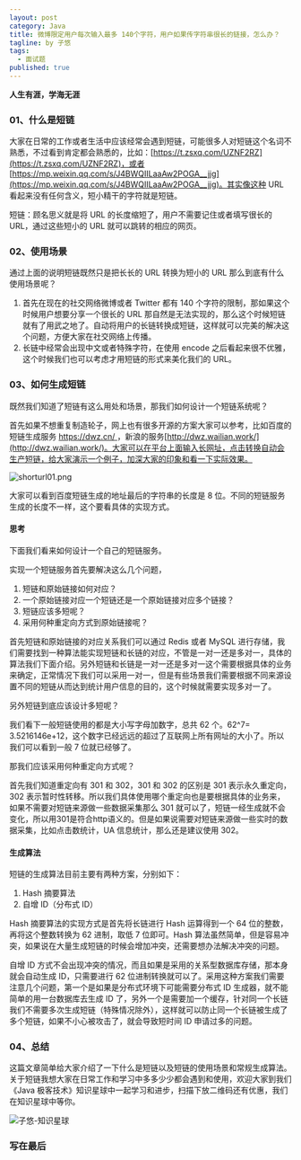 ```yaml
---
layout: post
category: Java
title: 微博限定用户每次输入最多 140个字符，用户如果传字符串很长的链接，怎么办？
tagline: by 子悠
tags: 
  - 面试题
published: true
---
```


**人生有涯，学海无涯**

### 01、什么是短链

大家在日常的工作或者生活中应该经常会遇到短链，可能很多人对短链这个名词不熟悉，不过看到肯定都会熟悉的，比如：[https://t.zsxq.com/UZNF2RZ](https://t.zsxq.com/UZNF2RZ)，或者 [https://mp.weixin.qq.com/s/J4BWQIILaaAw2POGA__jjg](https://mp.weixin.qq.com/s/J4BWQIILaaAw2POGA__jjg)。其实像这种 URL 看起来没有任何含义，短小精干的字符就是短链。

短链：顾名思义就是将 URL 的长度缩短了，用户不需要记住或者填写很长的 URL，通过这些短小的 URL 就可以跳转的相应的网页。

<!--more-->

### 02、使用场景

通过上面的说明短链既然只是把长长的 URL 转换为短小的 URL 那么到底有什么使用场景呢？

1. 首先在现在的社交网络微博或者 Twitter 都有 140 个字符的限制，那如果这个时候用户想要分享一个很长的 URL 那自然是无法实现的，那么这个时候短链就有了用武之地了。自动将用户的长链转换成短链，这样就可以完美的解决这个问题，方便大家在社交网络上传播。
2. 长链中经常会出现中文或者特殊字符，在使用 encode 之后看起来很不优雅，这个时候我们也可以考虑才用短链的形式来美化我们的 URL。

### 03、如何生成短链

既然我们知道了短链有这么用处和场景，那我们如何设计一个短链系统呢？

首先如果不想重复制造轮子，网上也有很多开源的方案大家可以参考，比如百度的短链生成服务 [https://dwz.cn/ ](https://dwz.cn/ )，新浪的服务[http://dwz.wailian.work/](http://dwz.wailian.work/)。大家可以在平台上面输入长网址，点击转换自动会生产短链，给大家演示一个例子，加深大家的印象和看一下实际效果。

![shorturl01.png](http://justdojava.com/assets/images/2019/java/image_ziyou/shorturl01.png)

大家可以看到百度短链生成的地址最后的字符串的长度是 8 位。不同的短链服务生成的长度不一样，这个要看具体的实现方式。

#### 思考

下面我们看来如何设计一个自己的短链服务。

实现一个短链服务首先要解决这么几个问题，

1. 短链和原始链接如何对应？
2. 一个原始链接对应一个短链还是一个原始链接对应多个链接？
3. 短链应该多短呢？
4. 采用何种重定向方式到原始链接呢？

首先短链和原始链接的对应关系我们可以通过 Redis 或者 MySQL 进行存储，我们需要找到一种算法能实现短链和长链的对应，不管是一对一还是多对一，具体的算法我们下面介绍。另外短链和长链是一对一还是多对一这个需要根据具体的业务来确定，正常情况下我们可以采用一对一，但是有些场景我们需要根据不同来源设置不同的短链从而达到统计用户信息的目的，这个时候就需要实现多对一了。

另外短链到底应该设计多短呢？

我们看下一般短链使用的都是大小写字母加数字，总共 62 个。62^7= 3.5216146e+12，这个数字已经远远的超过了互联网上所有网址的大小了。所以我们可以看到一般 7 位就已经够了。

那我们应该采用何种重定向方式呢？

首先我们知道重定向有 301 和 302，301 和 302 的区别是 301 表示永久重定向，302 表示暂时性转移。所以我们具体使用哪个重定向也是要根据具体的业务来，如果不需要对短链来源做一些数据采集那么 301 就可以了，短链一经生成就不会变化，所以用301是符合http语义的。但是如果说需要对短链来源做一些实时的数据采集，比如点击数统计，UA 信息统计，那么还是建议使用 302。

#### 生成算法

短链的生成算法目前主要有两种方案，分别如下：

1. Hash 摘要算法
2. 自增 ID（分布式 ID）

Hash 摘要算法的实现方式是首先将长链进行 Hash 运算得到一个 64 位的整数，再将这个整数转换为 62 进制，取低 7 位即可。Hash 算法虽然简单，但是容易冲突，如果说在大量生成短链的时候会增加冲突，还需要想办法解决冲突的问题。

自增 ID 方式不会出现冲突的情况，而且如果是采用的关系型数据库存储，那本身就会自动生成 ID，只需要进行 62 位进制转换就可以了。采用这种方案我们需要注意几个问题，第一个是如果是分布式环境下可能需要分布式 ID 生成器，就不能简单的用一台数据库去生成 ID 了，另外一个是需要加一个缓存，针对同一个长链我们不需要多次生成短链（特殊情况除外），这样就可以防止同一个长链被生成了多个短链，如果不小心被攻击了，就会导致短时间 ID 申请过多的问题。

### 04、总结

这篇文章简单给大家介绍了一下什么是短链以及短链的使用场景和常规生成算法。关于短链我想大家在日常工作和学习中多多少少都会遇到和使用，欢迎大家到我们《Java 极客技术》知识星球中一起学习和进步，扫描下放二维码还有优惠，我们在知识星球中等你。

![子悠-知识星球](http://justdojava.com/assets/images/2019/java/image_ziyou/子悠-知识星球.png)





### 写在最后

